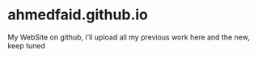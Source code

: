 # ahmedfaid.github.io
My WebSite on github, i'll upload all my previous work here and the new, keep tuned 
